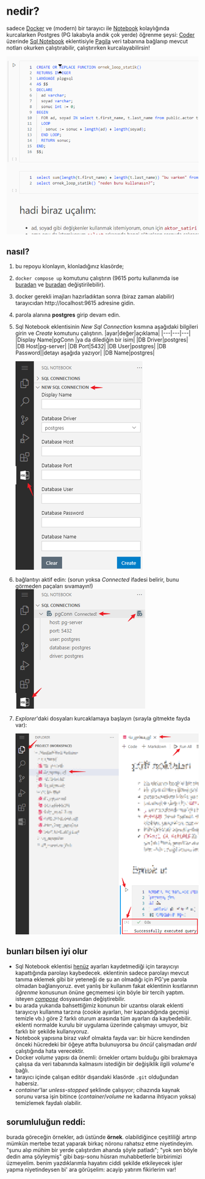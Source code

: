# nedir?

sadece [Docker](https://docker.com/) ve (modern) bir tarayıcı ile [Notebook](https://jupyter.org/) kolaylığında kurcalarken Postgres (PG lakabıyla andık çok yerde) öğrenme şeysi: [Coder](https://coder.com/docs/code-server/latest) üzerinde [Sql Notebook](https://github.com/cmoog/vscode-sql-notebook) eklentisiyle [Pagila](https://github.com/devrimgunduz/pagila) veri tabanına bağlanıp mevcut notları okurken çalıştırabilir, çalıştırırken kurcalayabilirsin!

![_](./pics/rec.gif)
## nasıl?
1. bu repoyu klonlayın, klonladığınız klasörde;
1. `docker compose up` komutunu çalıştırın (9615 portu kullanımda ise [buradan](./docker-compose.yml) ve [buradan](./coder/config.yaml) değiştirilebilir).
1. docker gerekli imajları hazırladıktan sonra (biraz zaman alabilir) tarayıcıdan http://localhost:9615 adresine gidin.
1. parola alanına __postgres__ girip devam edin.
1. Sql Notebook eklentisinin _New Sql Connection_ kısmına aşağıdaki bilgileri girin ve _Create_ komutunu çalıştırın.
   |ayar|değer|açıklama|
   |---|---|---|
   |Display Name|pgConn |ya da dilediğin bir isim|
   |DB Driver|postgres|
   |DB Host|pg-server|
   |DB Port|5432|
   |DB User|postgres|
   |DB Password||detayı aşağıda yazıyor|
   |DB Name|postgres|
   
   ![_](./pics/newConn.png)
1. bağlantıyı aktif edin: (sorun yoksa _Connected_ ifadesi belirir, bunu görmeden paçaları sıvamayın!)
   ![_](./pics/connect.png)
1. _Explorer_'daki dosyaları kurcaklamaya başlayın (sırayla gitmekte fayda var):

   ![_](./pics/file.png)

## bunları bilsen iyi olur
- Sql Notebook eklentisi [henüz](https://github.com/cmoog/vscode-sql-notebook/issues/65) ayarları kaydetmediği için tarayıcıyı kapattığında parolayı kaybedecek. eklentinin sadece parolayı mevcut tanıma eklemek gibi bir yeteneği de şu an olmadığı için PG'ye parola olmadan bağlanıyoruz. evet yanlış bir kullanım fakat eklentinin kısıtlarının _öğrenme_ konusunun önüne geçmemesi için böyle bir tercih yaptım. isteyen [_compose_](./docker-compose.yml) dosyasından değiştirebilir.
- bu arada yukarıda bahsettiğimiz konunun bir uzantısı olarak eklenti tarayıcıyı kullanma tarzına (cookie ayarları, her kapandığında geçmişi temizle vb.)  göre 2 farklı oturum arasında tüm ayarları da kaybedebilir. eklenti normalde kurulu bir uygulama üzerinde çalışmayı umuyor, biz farklı bir şekilde kullanıyoruz.
- Notebook yapısına biraz vakıf olmakta fayda var: bir hücre kendinden önceki hücredeki bir öğeye atıfta bulunuyorsa bu _öncül_ çalışmadan _ardıl_ çalıştığında hata verecektir.
- Docker _volume_ yapısı da önemli: örnekler ortamı bulduğu gibi bırakmaya çalışsa da veri tabanında kalmasını istediğin bir değişiklik ilgili _volume_'e bağlı.
- tarayıcı içinde çalışan editör dışarıdaki klasörde `.git` olduğundan habersiz.
- _container_'lar _unless-stopped_ şeklinde çalışıyor; cihazında kaynak sorunu varsa işin bitince (_container_/_volume_ ne kadarına ihtiyacın yoksa) temizlemek faydalı olabilir.
## sorumluluğun reddi:
burada göreceğin örnekler, adı üstünde **örnek**. olabildiğince çeşitliliği artırıp mümkün mertebe tezat yaparak birkaç nöronu rahatsız etme niyetindeyim. "şunu alıp _mühim_ bir yerde çalıştırdım ahanda şöyle patladı"; "yok sen böyle dedin ama şöyleymiş" gibi başı-sonu hüsran muhabbetlerle birbirimizi üzmeyelim. benim yazdıklarımla hayatını ciddi şekilde etkileyecek işler yapma niyetindeysen bi' ara görüşelim: acayip yatırım fikirlerim var!

